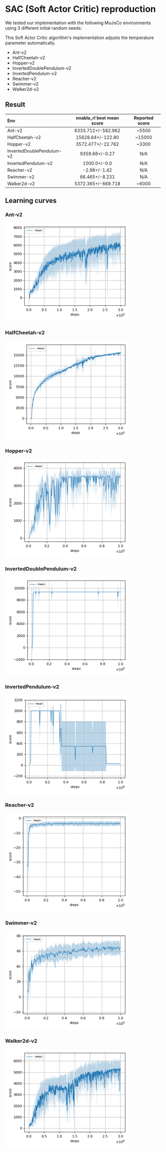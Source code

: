 # SAC (Soft Actor Critic) reproduction

We tested our implementation with the following MuJoCo environments using 3 different initial random seeds:

This Soft Actor Critic algorithm's implementation adjusts the temperature parameter automatically.

- Ant-v2
- HalfCheetah-v2
- Hopper-v2
- InvertedDoublePendulum-v2
- InvertedPendulum-v2
- Reacher-v2
- Swimmer-v2
- Walker2d-v2

## Result

|Env|nnabla_rl best mean score|Reported score|
|:---|:---:|:---:|
|Ant-v2|6333.712+/-582.962|~5500|
|HalfCheetah-v2|15628.84+/-122.80|~15000|
|Hopper-v2|3572.477+/-22.762|~3300|
|InvertedDoublePendulum-v2|9359.66+/-0.27|N/A|
|InvertedPendulum-v2|1000.0+/-0.0|N/A|
|Reacher-v2|-2.98+/-1.42|N/A|
|Swimmer-v2|66.465+/-8.231|N/A|
|Walker2d-v2|5372.365+/-669.718|~6000|

## Learning curves

### Ant-v2

![Ant-v2 Result](reproduction_results/Ant-v2_results/result.png)

### HalfCheetah-v2

![HalfCheetah-v2 Result](reproduction_results/HalfCheetah-v2_results/result.png)

### Hopper-v2

![Hopper-v2 Result](reproduction_results/Hopper-v2_results/result.png)

### InvertedDoublePendulum-v2

![InvertedDoublePendulum-v2 Result](reproduction_results/InvertedDoublePendulum-v2_results/result.png)

### InvertedPendulum-v2

![InvertedPendulum-v2 Result](reproduction_results/InvertedPendulum-v2_results/result.png)

### Reacher-v2

![Reacher-v2 Result](reproduction_results/Reacher-v2_results/result.png)

### Swimmer-v2

![Swimmer-v2 Result](reproduction_results/Swimmer-v2_results/result.png)

### Walker2d-v2

![Walker2d-v2 Result](reproduction_results/Walker2d-v2_results/result.png)
